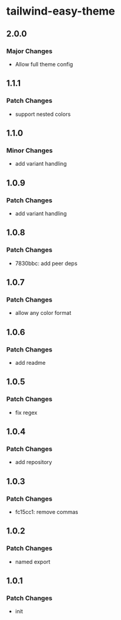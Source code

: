 # tailwind-easy-theme

## 2.0.0

### Major Changes

- Allow full theme config

## 1.1.1

### Patch Changes

- support nested colors

## 1.1.0

### Minor Changes

- add variant handling

## 1.0.9

### Patch Changes

- add variant handling

## 1.0.8

### Patch Changes

- 7830bbc: add peer deps

## 1.0.7

### Patch Changes

- allow any color format

## 1.0.6

### Patch Changes

- add readme

## 1.0.5

### Patch Changes

- fix regex

## 1.0.4

### Patch Changes

- add repository

## 1.0.3

### Patch Changes

- fc15cc1: remove commas

## 1.0.2

### Patch Changes

- named export

## 1.0.1

### Patch Changes

- init
